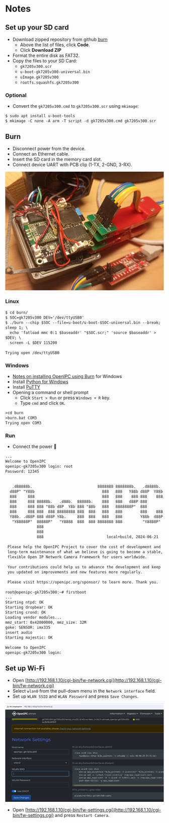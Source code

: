 # Notes

## Set up your SD card

- Download zipped repository from github [burn](https://github.com/akhud78/burn)
    - Above the list of files, click  **Code**.
    - Click  **Download ZIP**
- Format the entire disk as FAT32.
- Copy the files to your SD Card:
    - `gk7205v300.scr`
    - `u-boot-gk7205v300-universal.bin`
    - `uImage.gk7205v300`
    - `rootfs.squashfs.gk7205v300`

### Optional
- Convert the `gk7205v300.cmd` to `gk7205v300.scr` using `mkimage`:
```
$ sudo apt install u-boot-tools
$ mkimage -C none -A arm -T script -d gk7205v300.cmd gk7205v300.scr
```

## Burn
- Disconnect power from the device.
- Сonnect an Ethernet cable.
- Insert the SD card in the memory card slot.
- Connect device UART with PCB clip (1-TX, 2-GND, 3-RX).

![yucheng_2](yucheng_2.jpg)


### Linux
```
$ cd burn/
$ SOC=gk7205v300 DEV='/dev/ttyUSB0'
$ ./burn --chip $SOC --file=u-boot/u-boot-$SOC-universal.bin --break; sleep 1; \
  echo 'fatload mmc 0:1 $baseaddr' "$SOC.scr;" 'source $baseaddr' > $DEV; \
  screen -L $DEV 115200

Trying open /dev/ttyUSB0
```
### Windows

- [Notes on installing OpenIPC using Burn](https://github.com/OpenIPC/wiki/blob/master/en/burn-example.md) for Windows
- Install [Python for Windows](https://www.python.org/downloads/windows/)
- Install [PuTTY](https://www.chiark.greenend.org.uk/~sgtatham/putty/latest.html)
- Opening a command or shell prompt
    - Click `Start > Run` or press `Windows + R` key.
    - Type `cmd` and click `OK`.
```
>cd burn
>burn.bat COM3
Trying open COM3
```


### Run
- Connect the power 🔌
```
...
Welcome to OpenIPC
openipc-gk7205v300 login: root
Password: 12345


   .d88888b.                             8888888 8888888b.   .d8888b.
  d88P" "Y88b                              888   888   Y88b d88P  Y88b
  888     888                              888   888    888 888    888
  888     888 88888b.   .d88b.  88888b.    888   888   d88P 888
  888     888 888 "88b d8P  Y8b 888 "88b   888   8888888P"  888
  888     888 888  888 88888888 888  888   888   888        888    888
  Y88b. .d88P 888 d88P Y8b.     888  888   888   888        Y88b  d88P
   "Y88888P"  88888P"   "Y8888  888  888 8888888 888         "Y8888P"
              888
              888
              888                            local+build, 2024-06-21

 Please help the OpenIPC Project to cover the cost of development and
 long-term maintenance of what we believe is going to become a stable,
 flexible Open IP Network Camera Framework for users worldwide.

 Your contributions could help us to advance the development and keep
 you updated on improvements and new features more regularly.

 Please visit https://openipc.org/sponsor/ to learn more. Thank you.

root@openipc-gk7205v300:~# firstboot
...
Starting ntpd: OK
Starting dropbear: OK
Starting crond: OK
Loading vendor modules...
mmz_start: 0x42000000, mmz_size: 32M
goke: SENSOR: imx335
insert audio
Starting majestic: OK

Welcome to OpenIPC
openipc-gk7205v300 login:
```

## Set up Wi-Fi

- Open [http://192.168.1.10/cgi-bin/fw-network.cgi](http://192.168.1.10/cgi-bin/fw-network.cgi)
- Select `wlan0` from the pull-down menu in the `Network interface` field.
- Set up `WLAN SSID` and `WLAN Password` and press `Save Changes`.

![setup_wifi](setup_wifi.jpg)

- Open [http://192.168.1.10/cgi-bin/fw-settings.cgi](http://192.168.1.10/cgi-bin/fw-settings.cgi) and press `Restart Camera`.
